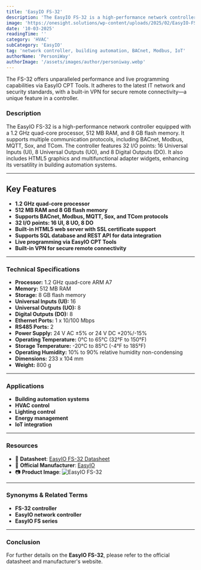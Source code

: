 ```yaml
---
title: 'EasyIO FS-32'
description: 'The EasyIO FS-32 is a high-performance network controller featuring a 1.2 GHz quad-core processor, 512 MB RAM, and 8 GB flash memory, supporting multiple communication protocols for versatile building automation applications.'
image: 'https://onesight.solutions/wp-content/uploads/2025/02/EasyIO-FS32.png'
date: '10-03-2025'
readingTime: ''
category: 'HVAC'
subCategory: 'EasyIO'
tag: 'network controller, building automation, BACnet, Modbus, IoT'
authorName: 'PersoniWay'
authorImage: '/assets/images/author/personiway.webp'
---
```


The FS-32 offers unparalleled performance and live programming capabilities via EasyIO CPT Tools. It adheres to the latest IT network and security standards, with a built-in VPN for secure remote connectivity—a unique feature in a controller.

### **Description**
The EasyIO FS-32 is a high-performance network controller equipped with a 1.2 GHz quad-core processor, 512 MB RAM, and 8 GB flash memory. It supports multiple communication protocols, including BACnet, Modbus, MQTT, Sox, and TCom. The controller features 32 I/O points: 16 Universal Inputs (UI), 8 Universal Outputs (UO), and 8 Digital Outputs (DO). It also includes HTML5 graphics and multifunctional adapter widgets, enhancing its versatility in building automation systems.

---

## **Key Features**
- **1.2 GHz quad-core processor**
- **512 MB RAM and 8 GB flash memory**
- **Supports BACnet, Modbus, MQTT, Sox, and TCom protocols**
- **32 I/O points: 16 UI, 8 UO, 8 DO**
- **Built-in HTML5 web server with SSL certificate support**
- **Supports SQL database and REST API for data integration**
- **Live programming via EasyIO CPT Tools**
- **Built-in VPN for secure remote connectivity**

---

### **Technical Specifications**
- **Processor:** 1.2 GHz quad-core ARM A7
- **Memory:** 512 MB RAM
- **Storage:** 8 GB flash memory
- **Universal Inputs (UI):** 16
- **Universal Outputs (UO):** 8
- **Digital Outputs (DO):** 8
- **Ethernet Ports:** 1 x 10/100 Mbps
- **RS485 Ports:** 2
- **Power Supply:** 24 V AC ±5% or 24 V DC +20%/-15%
- **Operating Temperature:** 0°C to 65°C (32°F to 150°F)
- **Storage Temperature:** -20°C to 85°C (-4°F to 185°F)
- **Operating Humidity:** 10% to 90% relative humidity non-condensing
- **Dimensions:** 233 x 104 mm
- **Weight:** 800 g

---

### **Applications**
- **Building automation systems**
- **HVAC control**
- **Lighting control**
- **Energy management**
- **IoT integration**

---

### **Resources**
- 📄 **Datasheet**: [EasyIO FS-32 Datasheet](https://www.controlstraders.com/assets/brochures/EASYIO-FS-32.pdf)
- 🏢 **Official Manufacturer**: [EasyIO](https://www.easyio.com/)
- 📷 **Product Image**:
  ![EasyIO FS-32](https://onesight.solutions/wp-content/uploads/2025/02/EasyIO-FS32.png)

---

### **Synonyms & Related Terms**
- **FS-32 controller**
- **EasyIO network controller**
- **EasyIO FS series**

---

### **Conclusion**
For further details on the **EasyIO FS-32**, please refer to the official datasheet and manufacturer's website.
